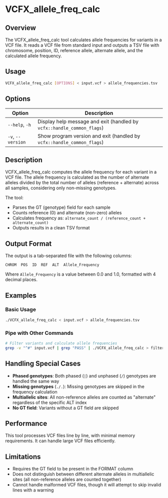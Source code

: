 # VCFX_allele_freq_calc

## Overview

The VCFX_allele_freq_calc tool calculates allele frequencies for variants in a VCF file. It reads a VCF file from standard input and outputs a TSV file with chromosome, position, ID, reference allele, alternate allele, and the calculated allele frequency.

## Usage

```bash
VCFX_allele_freq_calc [OPTIONS] < input.vcf > allele_frequencies.tsv
```

## Options

| Option      | Description                                |
|-------------|--------------------------------------------|
| `--help`, `-h` | Display help message and exit (handled by `vcfx::handle_common_flags`)              |
| `-v`, `--version` | Show program version and exit (handled by `vcfx::handle_common_flags`) |

## Description

VCFX_allele_freq_calc computes the allele frequency for each variant in a VCF file. The allele frequency is calculated as the number of alternate alleles divided by the total number of alleles (reference + alternate) across all samples, considering only non-missing genotypes.

The tool:
- Parses the GT (genotype) field for each sample
- Counts reference (0) and alternate (non-zero) alleles
- Calculates frequency as: `alternate_count / (reference_count + alternate_count)`
- Outputs results in a clean TSV format

## Output Format

The output is a tab-separated file with the following columns:

```
CHROM  POS  ID  REF  ALT  Allele_Frequency
```

Where `Allele_Frequency` is a value between 0.0 and 1.0, formatted with 4 decimal places.

## Examples

### Basic Usage

```bash
./VCFX_allele_freq_calc < input.vcf > allele_frequencies.tsv
```

### Pipe with Other Commands

```bash
# Filter variants and calculate allele frequencies
grep -v "^#" input.vcf | grep "PASS" | ./VCFX_allele_freq_calc > filtered_allele_frequencies.tsv
```

## Handling Special Cases

- **Phased genotypes**: Both phased (`|`) and unphased (`/`) genotypes are handled the same way
- **Missing genotypes** (`./.`): Missing genotypes are skipped in the frequency calculation
- **Multiallelic sites**: All non-reference alleles are counted as "alternate" regardless of the specific ALT index
- **No GT field**: Variants without a GT field are skipped

## Performance

This tool processes VCF files line by line, with minimal memory requirements. It can handle large VCF files efficiently.

## Limitations

- Requires the GT field to be present in the FORMAT column
- Does not distinguish between different alternate alleles in multiallelic sites (all non-reference alleles are counted together)
- Cannot handle malformed VCF files, though it will attempt to skip invalid lines with a warning 
